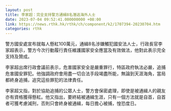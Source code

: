 ```yaml
---
layout: post
title: 李家超：完全支持警方通緝8名潛逃海外人士
date: 2023-07-04 09:52:41.000000000 +08:00
link: https://news.rthk.hk/rthk/ch/component/k2/1707394-20230704.htm
categories: rthk
---
```


警方國安處宣布就每人懸紅100萬元，通緝8名涉嫌觸犯國安法人士，行政長官李家超表示，警方今次行動履行責任維護國家安全應當及有效做法，他對此表示完全支持及贊成。

李家超出席行政會議前表示，危害國家安全是嚴重罪行，特區政府執法必嚴，追捕危害國安罪犯。他強調政府會用盡一切合法手段竭盡所能，無論到天涯海角，當局都終身追捕，追究這些罪犯的法律責任。

李家超又指，對於協助追捕的公眾人士，警方會保密處理，即使是被通緝人的親友亦有資格獲得懸紅。他又指出，要終結被通緝生涯，只有一個方法就是自首，自首者可獲考慮減刑，否則只會終身被通緝，每日擔心被捕，惶恐度日。
